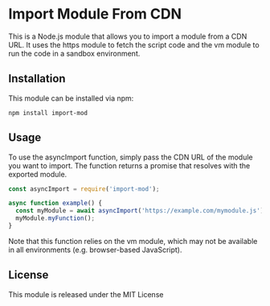 # Import Module From CDN
This is a Node.js module that allows you to import a module from a CDN URL. It uses the https module to fetch the script code and the vm module to run the code in a sandbox environment.

## Installation

This module can be installed via npm:
```
npm install import-mod
```

## Usage
To use the asyncImport function, simply pass the CDN URL of the module you want to import. The function returns a promise that resolves with the exported module.

```javascript
const asyncImport = require('import-mod');

async function example() {
  const myModule = await asyncImport('https://example.com/mymodule.js');
  myModule.myFunction();
}
```
Note that this function relies on the vm module, which may not be available in all environments (e.g. browser-based JavaScript).

## License
This module is released under the MIT License
